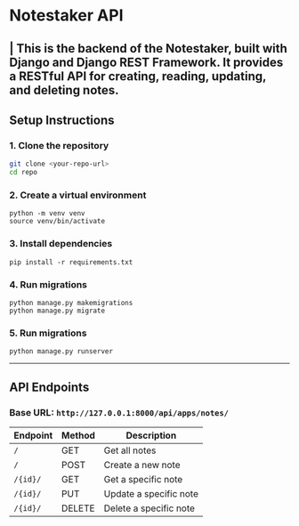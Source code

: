 # Notestaker API

## | This is the backend of the **Notestaker**, built with **Django** and **Django REST Framework**. It provides a RESTful API for creating, reading, updating, and deleting notes.

## Setup Instructions

### 1. Clone the repository

```bash
git clone <your-repo-url>
cd repo
```

### 2. Create a virtual environment

```
python -m venv venv
source venv/bin/activate
```

### 3. Install dependencies

```
pip install -r requirements.txt
```

### 4. Run migrations

```
python manage.py makemigrations
python manage.py migrate
```

### 5. Run migrations

```
python manage.py runserver
```

---

## API Endpoints

### Base URL: `http://127.0.0.1:8000/api/apps/notes/`

| Endpoint | Method | Description            |
| -------- | ------ | ---------------------- |
| `/`      | GET    | Get all notes          |
| `/`      | POST   | Create a new note      |
| `/{id}/` | GET    | Get a specific note    |
| `/{id}/` | PUT    | Update a specific note |
| `/{id}/` | DELETE | Delete a specific note |
